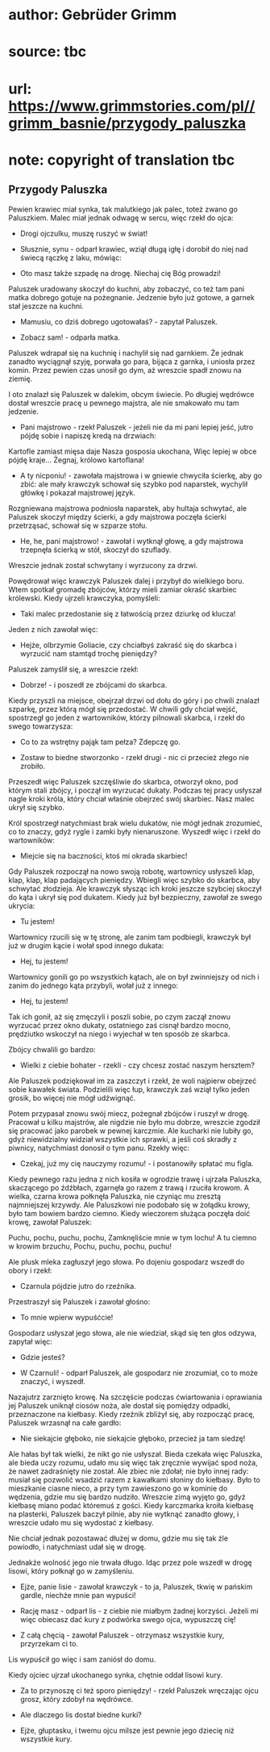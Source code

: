# author: Gebrüder Grimm
# source: tbc
# url: https://www.grimmstories.com/pl//grimm_basnie/przygody_paluszka
# note: copyright of translation tbc

## Przygody Paluszka 

Pewien krawiec miał synka, tak malutkiego jak palec, toteż zwano go
Paluszkiem. Malec miał jednak odwagę w sercu, więc rzekł do ojca:

- Drogi ojczulku, muszę ruszyć w świat!

- Słusznie, synu - odparł krawiec, wziął długą igłę i dorobił do niej
nad świecą rączkę z laku, mówiąc:

- Oto masz także szpadę na drogę. Niechaj cię Bóg prowadzi!

Paluszek uradowany skoczył do kuchni, aby zobaczyć, co też tam pani
matka dobrego gotuje na pożegnanie. Jedzenie było już gotowe, a garnek
stał jeszcze na kuchni.

- Mamusiu, co dziś dobrego ugotowałaś? - zapytał Paluszek.

- Zobacz sam! - odparła matka.

Paluszek wdrapał się na kuchnię i nachylił się nad garnkiem. Że jednak
zanadto wyciągnął szyję, porwała go para, bijąca z garnka, i uniosła
przez komin. Przez pewien czas unosił go dym, aż wreszcie spadł znowu na
ziemię.

I oto znalazł się Paluszek w dalekim, obcym świecie. Po długiej wędrówce
dostał wreszcie pracę u pewnego majstra, ale nie smakowało mu tam
jedzenie.

- Pani majstrowo - rzekł Paluszek - jeżeli nie da mi pani lepiej jeść,
jutro pójdę sobie i napiszę kredą na drzwiach:

Kartofle zamiast mięsa daje
Nasza gosposia ukochana,
Więc lepiej w obce pójdę kraje...
Żegnaj, królowo kartoflana!

- A ty nicponiu! - zawołała majstrowa i w gniewie chwyciła ścierkę, aby
go zbić: ale mały krawczyk schował się szybko pod naparstek, wychylił
główkę i pokazał majstrowej język.

Rozgniewana majstrowa podniosła naparstek, aby hultaja schwytać, ale
Paluszek skoczył między ścierki, a gdy majstrowa poczęła ścierki
przetrząsać, schował się w szparze stołu.

- He, he, pani majstrowo! - zawołał i wytknął głowę, a gdy majstrowa
trzepnęła ścierką w stół, skoczył do szuflady.

Wreszcie jednak został schwytany i wyrzucony za drzwi.

Powędrował więc krawczyk Paluszek dalej i przybył do wielkiego boru.
Wtem spotkał gromadę zbójców, którzy mieli zamiar okraść skarbiec
królewski. Kiedy ujrzeli krawczyka, pomyśleli:

- Taki malec przedostanie się z łatwością przez dziurkę od klucza!

Jeden z nich zawołał więc:

- Hejże, olbrzymie Goliacie, czy chciałbyś zakraść się do skarbca i
wyrzucić nam stamtąd trochę pieniędzy?

Paluszek zamyślił się, a wreszcie rzekł:

- Dobrze! - i poszedł ze zbójcami do skarbca.

Kiedy przyszli na miejsce, obejrzał drzwi od dołu do góry i po chwili
znalazł szparkę, przez którą mógł się przedostać. W chwili gdy chciał
wejść, spostrzegł go jeden z wartowników, którzy pilnowali skarbca, i
rzekł do swego towarzysza:

- Co to za wstrętny pająk tam pełza? Zdepczę go.

- Zostaw to biedne stworzonko - rzekł drugi - nic ci przecież złego nie
zrobiło.

Przeszedł więc Paluszek szczęśliwie do skarbca, otworzył okno, pod
którym stali zbójcy, i począł im wyrzucać dukaty. Podczas tej pracy
usłyszał nagle kroki króla, który chciał właśnie obejrzeć swój skarbiec.
Nasz malec ukrył się szybko.

Król spostrzegł natychmiast brak wielu dukatów, nie mógł jednak
zrozumieć, co to znaczy, gdyż rygle i zamki były nienaruszone. Wyszedł
więc i rzekł do wartowników:

- Miejcie się na baczności, ktoś mi okrada skarbiec!

Gdy Paluszek rozpoczął na nowo swoją robotę, wartownicy usłyszeli klap,
klap, klap, klap padających pieniędzy. Wbiegli więc szybko do skarbca,
aby schwytać złodzieja. Ale krawczyk słysząc ich kroki jeszcze szybciej
skoczył do kąta i ukrył się pod dukatem. Kiedy już był bezpieczny,
zawołał ze swego ukrycia:

- Tu jestem!

Wartownicy rzucili się w tę stronę, ale zanim tam podbiegli, krawczyk
był już w drugim kącie i wołał spod innego dukata:

- Hej, tu jestem!

Wartownicy gonili go po wszystkich kątach, ale on był zwinniejszy od
nich i zanim do jednego kąta przybyli, wołał już z innego:

- Hej, tu jestem!

Tak ich gonił, aż się zmęczyli i poszli sobie, po czym zaczął znowu
wyrzucać przez okno dukaty, ostatniego zaś cisnął bardzo mocno,
prędziutko wskoczył na niego i wyjechał w ten sposób ze skarbca.

Zbójcy chwalili go bardzo:

- Wielki z ciebie bohater - rzekli - czy chcesz zostać naszym hersztem?

Ale Paluszek podziękował im za zaszczyt i rzekł, że woli najpierw
obejrzeć sobie kawałek świata. Podzielili więc łup, krawczyk zaś wziął
tylko jeden grosik, bo więcej nie mógł udźwignąć.

Potem przypasał znowu swój miecz, pożegnał zbójców i ruszył w drogę.
Pracował u kilku majstrów, ale nigdzie nie było mu dobrze, wreszcie
zgodził się pracować jako parobek w pewnej karczmie. Ale kucharki nie
lubiły go, gdyż niewidzialny widział wszystkie ich sprawki, a jeśli coś
skradły z piwnicy, natychmiast donosił o tym panu. Rzekły więc:

- Czekaj, już my cię nauczymy rozumu! - i postanowiły spłatać mu figla.

Kiedy pewnego razu jedna z nich kosiła w ogrodzie trawę i ujrzała
Paluszka, skaczącego po źdźbłach, zgarnęła go razem z trawą i rzuciła
krowom. A wielka, czarna krowa połknęła Paluszka, nie czyniąc mu zresztą
najmniejszej krzywdy. Ale Paluszkowi nie podobało się w żołądku krowy,
było tam bowiem bardzo ciemno. Kiedy wieczorem służąca poczęła doić
krowę, zawołał Paluszek:

Puchu, pochu, puchu, pochu,
Zamknęliście mnie w tym lochu!
A tu ciemno w krowim brzuchu,
Pochu, puchu, pochu, puchu!

Ale plusk mleka zagłuszył jego słowa. Po dojeniu gospodarz wszedł do
obory i rzekł:

- Czarnula pójdzie jutro do rzeźnika.

Przestraszył się Paluszek i zawołał głośno:

- To mnie wpierw wypuśćcie!

Gospodarz usłyszał jego słowa, ale nie wiedział, skąd się ten głos
odzywa, zapytał więc:

- Gdzie jesteś?

- W Czarnuli! - odparł Paluszek, ale gospodarz nie zrozumiał, co to
może znaczyć, i wyszedł.

Nazajutrz zarznięto krowę. Na szczęście podczas ćwiartowania i
oprawiania jej Paluszek uniknął ciosów noża, ale dostał się pomiędzy
odpadki, przeznaczone na kiełbasy. Kiedy rzeźnik zbliżył się, aby
rozpocząć pracę, Paluszek wrzasnął na całe gardło:

- Nie siekajcie głęboko, nie siekajcie głęboko, przecież ja tam siedzę!

Ale hałas był tak wielki, że nikt go nie usłyszał. Bieda czekała więc
Paluszka, ale bieda uczy rozumu, udało mu się więc tak zręcznie wywijać
spod noża, że nawet zadraśnięty nie został. Ale zbiec nie zdołał; nie
było innej rady: musiał się pozwolić wsadzić razem z kawałkami słoniny
do kiełbasy. Było to mieszkanie ciasne nieco, a przy tym zawieszono go w
kominie do wędzenia, gdzie mu się bardzo nudziło. Wreszcie zimą wyjęto
go, gdyż kiełbasę miano podać któremuś z gości. Kiedy karczmarka kroiła
kiełbasę na plasterki, Paluszek baczył pilnie, aby nie wytknąć zanadto
głowy, i wreszcie udało mu się wydostać z kiełbasy.

Nie chciał jednak pozostawać dłużej w domu, gdzie mu się tak źle
powiodło, i natychmiast udał się w drogę.

Jednakże wolność jego nie trwała długo. Idąc przez pole wszedł w drogę
lisowi, który połknął go w zamyśleniu.

- Ejże, panie lisie - zawołał krawczyk - to ja, Paluszek, tkwię w
pańskim gardle, niechże mnie pan wypuści!

- Rację masz - odparł lis - z ciebie nie miałbym żadnej korzyści.
Jeżeli mi więc obiecasz dać kury z podwórka swego ojca, wypuszczę cię!

- Z całą chęcią - zawołał Paluszek - otrzymasz wszystkie kury,
przyrzekam ci to.

Lis wypuścił go więc i sam zaniósł do domu.

Kiedy ojciec ujrzał ukochanego synka, chętnie oddał lisowi kury.

- Za to przynoszę ci też sporo pieniędzy! - rzekł Paluszek wręczając
ojcu grosz, który zdobył na wędrówce.

- Ale dlaczego lis dostał biedne kurki?

- Ejże, głuptasku, i twemu ojcu milsze jest pewnie jego dziecię niż
wszystkie kury.
